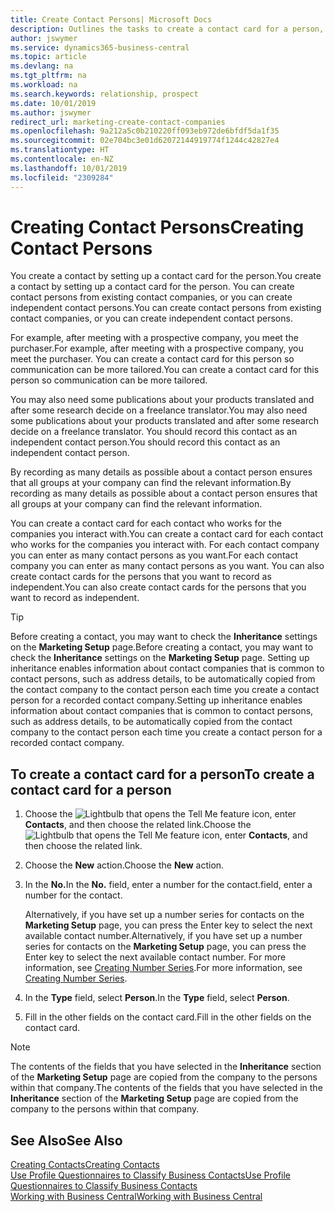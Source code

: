 ```yaml
---
title: Create Contact Persons| Microsoft Docs
description: Outlines the tasks to create a contact card for a person, for example, a prospect or supplier, helping to define the relationship and tailor communication.
author: jswymer
ms.service: dynamics365-business-central
ms.topic: article
ms.devlang: na
ms.tgt_pltfrm: na
ms.workload: na
ms.search.keywords: relationship, prospect
ms.date: 10/01/2019
ms.author: jswymer
redirect_url: marketing-create-contact-companies
ms.openlocfilehash: 9a212a5c0b210220ff093eb972de6bfdf5da1f35
ms.sourcegitcommit: 02e704bc3e01d62072144919774f1244c42827e4
ms.translationtype: HT
ms.contentlocale: en-NZ
ms.lasthandoff: 10/01/2019
ms.locfileid: "2309284"
---
```

# <a name="creating-contact-persons"></a><span data-ttu-id="ee92b-103">Creating Contact Persons</span><span class="sxs-lookup"><span data-stu-id="ee92b-103">Creating Contact Persons</span></span>
<span data-ttu-id="ee92b-104">You create a contact by setting up a contact card for the person.</span><span class="sxs-lookup"><span data-stu-id="ee92b-104">You create a contact by setting up a contact card for the person.</span></span> <span data-ttu-id="ee92b-105">You can create contact persons from existing contact companies, or you can create independent contact persons.</span><span class="sxs-lookup"><span data-stu-id="ee92b-105">You can create contact persons from existing contact companies, or you can create independent contact persons.</span></span>

<span data-ttu-id="ee92b-106">For example, after meeting with a prospective company, you meet the purchaser.</span><span class="sxs-lookup"><span data-stu-id="ee92b-106">For example, after meeting with a prospective company, you meet the purchaser.</span></span> <span data-ttu-id="ee92b-107">You can create a contact card for this person so communication can be more tailored.</span><span class="sxs-lookup"><span data-stu-id="ee92b-107">You can create a contact card for this person so communication can be more tailored.</span></span>

<span data-ttu-id="ee92b-108">You may also need some publications about your products translated and after some research decide on a freelance translator.</span><span class="sxs-lookup"><span data-stu-id="ee92b-108">You may also need some publications about your products translated and after some research decide on a freelance translator.</span></span> <span data-ttu-id="ee92b-109">You should record this contact as an independent contact person.</span><span class="sxs-lookup"><span data-stu-id="ee92b-109">You should record this contact as an independent contact person.</span></span>

<span data-ttu-id="ee92b-110">By recording as many details as possible about a contact person ensures that all groups at your company can find the relevant information.</span><span class="sxs-lookup"><span data-stu-id="ee92b-110">By recording as many details as possible about a contact person ensures that all groups at your company can find the relevant information.</span></span>

<span data-ttu-id="ee92b-111">You can create a contact card for each contact who works for the companies you interact with.</span><span class="sxs-lookup"><span data-stu-id="ee92b-111">You can create a contact card for each contact who works for the companies you interact with.</span></span> <span data-ttu-id="ee92b-112">For each contact company you can enter as many contact persons as you want.</span><span class="sxs-lookup"><span data-stu-id="ee92b-112">For each contact company you can enter as many contact persons as you want.</span></span> <span data-ttu-id="ee92b-113">You can also create contact cards for the persons that you want to record as independent.</span><span class="sxs-lookup"><span data-stu-id="ee92b-113">You can also create contact cards for the persons that you want to record as independent.</span></span>

> [!TIP]  
>   <span data-ttu-id="ee92b-114">Before creating a contact, you may want to check the **Inheritance** settings on the **Marketing Setup** page.</span><span class="sxs-lookup"><span data-stu-id="ee92b-114">Before creating a contact, you may want to check the **Inheritance** settings on the **Marketing Setup** page.</span></span> <span data-ttu-id="ee92b-115">Setting up inheritance enables information about contact companies that is common to contact persons, such as address details, to be automatically copied from the contact company to the contact person each time you create a contact person for a recorded contact company.</span><span class="sxs-lookup"><span data-stu-id="ee92b-115">Setting up inheritance enables information about contact companies that is common to contact persons, such as address details, to be automatically copied from the contact company to the contact person each time you create a contact person for a recorded contact company.</span></span>

## <a name="to-create-a-contact-card-for-a-person"></a><span data-ttu-id="ee92b-116">To create a contact card for a person</span><span class="sxs-lookup"><span data-stu-id="ee92b-116">To create a contact card for a person</span></span>
1. <span data-ttu-id="ee92b-117">Choose the ![Lightbulb that opens the Tell Me feature](media/ui-search/search_small.png "Tell me what you want to do") icon, enter **Contacts**, and then choose the related link.</span><span class="sxs-lookup"><span data-stu-id="ee92b-117">Choose the ![Lightbulb that opens the Tell Me feature](media/ui-search/search_small.png "Tell me what you want to do") icon, enter **Contacts**, and then choose the related link.</span></span>
2. <span data-ttu-id="ee92b-118">Choose the **New** action.</span><span class="sxs-lookup"><span data-stu-id="ee92b-118">Choose the **New** action.</span></span>
3. <span data-ttu-id="ee92b-119">In the **No.**</span><span class="sxs-lookup"><span data-stu-id="ee92b-119">In the **No.**</span></span> <span data-ttu-id="ee92b-120">field, enter a number for the contact.</span><span class="sxs-lookup"><span data-stu-id="ee92b-120">field, enter a number for the contact.</span></span>

    <span data-ttu-id="ee92b-121">Alternatively, if you have set up a number series for contacts on the **Marketing Setup** page, you can press the Enter key to select the next available contact number.</span><span class="sxs-lookup"><span data-stu-id="ee92b-121">Alternatively, if you have set up a number series for contacts on the **Marketing Setup** page, you can press the Enter key to select the next available contact number.</span></span> <span data-ttu-id="ee92b-122">For more information, see [Creating Number Series](ui-create-number-series.md).</span><span class="sxs-lookup"><span data-stu-id="ee92b-122">For more information, see [Creating Number Series](ui-create-number-series.md).</span></span>
4. <span data-ttu-id="ee92b-123">In the **Type** field, select **Person**.</span><span class="sxs-lookup"><span data-stu-id="ee92b-123">In the **Type** field, select **Person**.</span></span>
5. <span data-ttu-id="ee92b-124">Fill in the other fields on the contact card.</span><span class="sxs-lookup"><span data-stu-id="ee92b-124">Fill in the other fields on the contact card.</span></span>

> [!NOTE]  
>   <span data-ttu-id="ee92b-125">The contents of the fields that you have selected in the **Inheritance** section of the **Marketing Setup** page are copied from the company to the persons within that company.</span><span class="sxs-lookup"><span data-stu-id="ee92b-125">The contents of the fields that you have selected in the **Inheritance** section of the **Marketing Setup** page are copied from the company to the persons within that company.</span></span>

## <a name="see-also"></a><span data-ttu-id="ee92b-126">See Also</span><span class="sxs-lookup"><span data-stu-id="ee92b-126">See Also</span></span>
[<span data-ttu-id="ee92b-127">Creating Contacts</span><span class="sxs-lookup"><span data-stu-id="ee92b-127">Creating Contacts</span></span>](marketing-create-contact-companies.md)  
[<span data-ttu-id="ee92b-128">Use Profile Questionnaires to Classify Business Contacts</span><span class="sxs-lookup"><span data-stu-id="ee92b-128">Use Profile Questionnaires to Classify Business Contacts</span></span>](marketing-create-contact-profile-questionnaire.md)  
[<span data-ttu-id="ee92b-129">Working with Business Central</span><span class="sxs-lookup"><span data-stu-id="ee92b-129">Working with Business Central</span></span>](ui-work-product.md)
